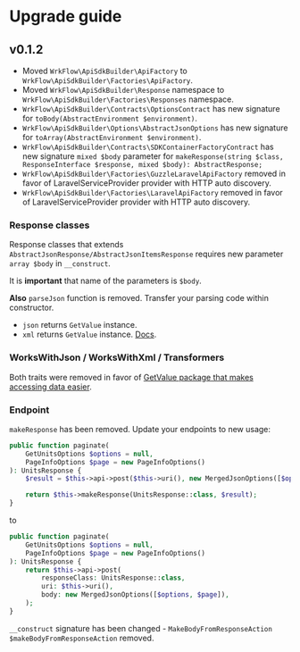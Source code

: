 # Upgrade guide

## v0.1.2

- Moved `WrkFlow\ApiSdkBuilder\ApiFactory` to `WrkFlow\ApiSdkBuilder\Factories\ApiFactory`.
- Moved `WrkFlow\ApiSdkBuilder\Response` namespace to `WrkFlow\ApiSdkBuilder\Factories\Responses` namespace.
- `WrkFlow\ApiSdkBuilder\Contracts\OptionsContract` has new signature for `toBody(AbstractEnvironment $environment)`.
- `WrkFlow\ApiSdkBuilder\Options\AbstractJsonOptions`  has new signature for `toArray(AbstractEnvironment $environment)`.
- `WrkFlow\ApiSdkBuilder\Contracts\SDKContainerFactoryContract` has new signature `mixed $body` parameter for `makeResponse(string $class, ResponseInterface $response, mixed $body): AbstractResponse;`
- `WrkFlow\ApiSdkBuilder\Factories\GuzzleLaravelApiFactory` removed in favor of LaravelServiceProvider provider with HTTP auto discovery.
- `WrkFlow\ApiSdkBuilder\Factories\LaravelApiFactory` removed in favor of LaravelServiceProvider provider with HTTP auto discovery.

### Response classes

Response classes that extends `AbstractJsonResponse/AbstractJsonItemsResponse` requires new parameter `array $body` in `__construct`.

It is **important** that name of the parameters is `$body`.

**Also** `parseJson` function is removed. Transfer your parsing code within constructor.

- `json` returns `GetValue` instance. 
- `xml` returns `GetValue` instance. [Docs](https://php-get-typed-value.wrk-flow.com).

### WorksWithJson / WorksWithXml / Transformers

Both traits were removed in favor of [GetValue package that makes accessing data easier](https://php-get-typed-value.wrk-flow.com).

### Endpoint

`makeResponse` has been removed. Update your endpoints to new usage:

```php
public function paginate(
    GetUnitsOptions $options = null,
    PageInfoOptions $page = new PageInfoOptions()
): UnitsResponse {
    $result = $this->api->post($this->uri(), new MergedJsonOptions([$options, $page]));

    return $this->makeResponse(UnitsResponse::class, $result);
} 
```

to 

```php
public function paginate(
    GetUnitsOptions $options = null,
    PageInfoOptions $page = new PageInfoOptions()
): UnitsResponse {
    return $this->api->post(
        responseClass: UnitsResponse::class,
        uri: $this->uri(), 
        body: new MergedJsonOptions([$options, $page]),
    );
} 
```

`__construct` signature has been changed - `MakeBodyFromResponseAction $makeBodyFromResponseAction` removed.
